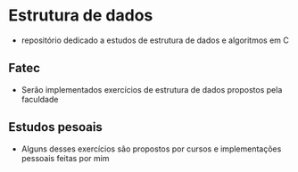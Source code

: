 # Estrutura de dados
- repositório dedicado a estudos de estrutura de dados e algoritmos em C

## Fatec
- Serão implementados exercícios de estrutura de dados propostos pela faculdade

## Estudos pesoais 
- Alguns desses exercícios são propostos por cursos e implementações pessoais feitas por mim

